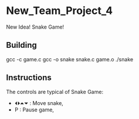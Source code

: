 # New_Team_Project_4
New Idea! Snake Game!

## Building
gcc -c game.c
gcc -o snake snake.c game.o
./snake

## Instructions
The controls are typical of Snake Game:
* ⏴⏵⏶⏷ : Move snake,
* P : Pause game,
